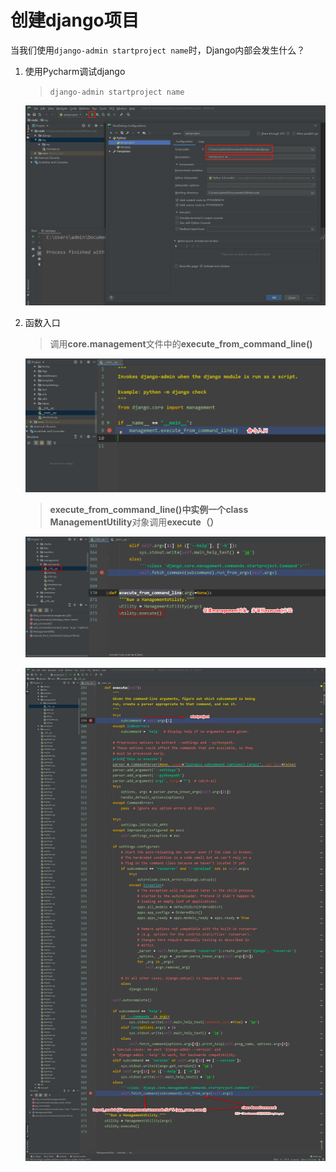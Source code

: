 # 创建django项目

当我们使用`django-admin startproject name`时，Django内部会发生什么？

1. 使用Pycharm调试django

   >`django-admin startproject name`

   ![](.\startproject.jpg)

2. 函数入口

   >调用**core.management**文件中的**execute_from_command_line()**
   
   ![命令入口](.\命令入口.png)
   
   >**execute_from_command_line()**中实例一个**class ManagementUtility**对象调用**execute（）**
   
   ![management对象](.\management对象.png)
   
   >
   
   
   ![BaseCommand](.\BaseCommand.png)



   

